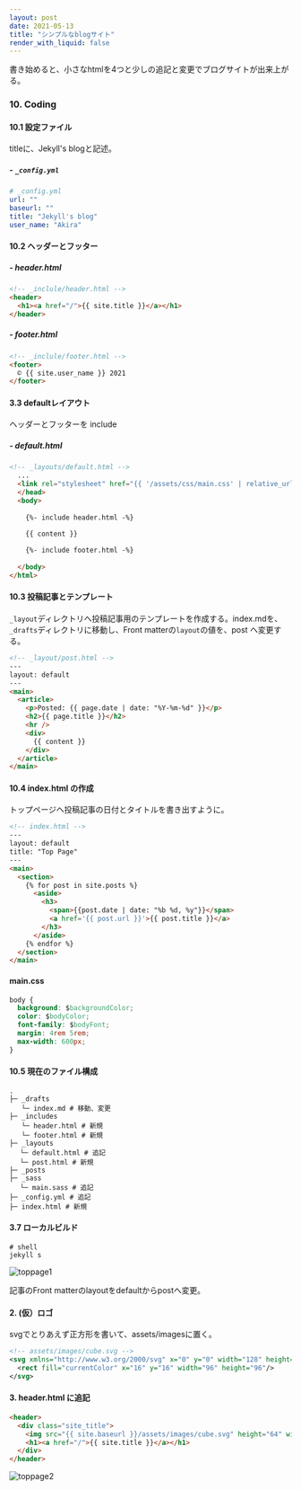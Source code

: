 ```yaml
---
layout: post
date: 2021-05-13
title: "シンプルなblogサイト"
render_with_liquid: false
---
```


書き始めると、小さなhtmlを4つと少しの追記と変更でブログサイトが出来上がる。

### 10. Coding

#### 10.1 設定ファイル

titleに、Jekyll's blogと記述。

##### - `_config.yml`

```yml
# _config.yml
url: ""
baseurl: ""
title: "Jekyll's blog"
user_name: "Akira"
```

#### 10.2 ヘッダーとフッター

##### - header.html

```html
<!-- _inclule/header.html -->
<header>
  <h1><a href="/">{{ site.title }}</a></h1>
</header>
```

##### - footer.html

```html
<!-- _inclule/footer.html -->
<footer>
  © {{ site.user_name }} 2021
</footer>
```

#### 3.3 defaultレイアウト

ヘッダーとフッターを include

##### - default.html

```html
<!-- _layouts/default.html -->
  ...
  <link rel="stylesheet" href="{{ '/assets/css/main.css' | relative_url }}">
  </head>
  <body>
  
    {%- include header.html -%}

    {{ content }}
    
    {%- include footer.html -%}
    
  </body>
</html>
```

#### 10.3 投稿記事とテンプレート

`_layout`ディレクトリへ投稿記事用のテンプレートを作成する。index.mdを、`_drafts`ディレクトリに移動し、Front matterの`layout`の値を、post ヘ変更する。

```html
<!-- _layout/post.html -->
---
layout: default
---
<main>
  <article>
    <p>Posted: {{ page.date | date: "%Y-%m-%d" }}</p>
    <h2>{{ page.title }}</h2>
    <hr />
    <div>
      {{ content }}
    </div>
  </article>
</main> 

```

#### 10.4 index.html の作成

トップページヘ投稿記事の日付とタイトルを書き出すように。


```html
<!-- index.html -->
---
layout: default
title: "Top Page"
---
<main>
  <section>
    {% for post in site.posts %}
      <aside>
        <h3>
          <span>{{post.date | date: "%b %d, %y"}}</span>
          <a href='{{ post.url }}'>{{ post.title }}</a>
        </h3>
      </aside>  
    {% endfor %}
  </section>
</main>
```

#### main.css

```css
body {
  background: $backgroundColor;
  color: $bodyColor;
  font-family: $bodyFont;
  margin: 4rem 5rem;
  max-width: 600px;
}
```

#### 10.5 現在のファイル構成

```shell
.
├─ _drafts
   └─ index.md # 移動、変更
├─ _includes
   └─ header.html # 新規
   └─ footer.html # 新規
├─ _layouts
 　└─ default.html # 追記
 　└─ post.html # 新規
├─ _posts
├─ _sass
 　└─ main.sass # 追記
├─ _config.yml # 追記
├─ index.html # 新規
```

#### 3.7 ローカルビルド

```shell
# shell
jekyll s
```

![toppage1](../../../assets/images/happy-jekylling.jpg)




記事のFront matterのlayoutをdefaultからpostへ変更。




#### 2. (仮）ロゴ

svgでとりあえず正方形を書いて、assets/imagesに置く。

```xml
<!-- assets/images/cube.svg -->
<svg xmlns="http://www.w3.org/2000/svg" x="0" y="0" width="128" height="128" viewBox="0 0 128 128">
  <rect fill="currentColor" x="16" y="16" width="96" height="96"/>
</svg>

```

#### 3. header.html に追記

```html
<header>
  <div class="site_title">
    <img src="{{ site.baseurl }}/assets/images/cube.svg" height="64" width="64" />
    <h1><a href="/">{{ site.title }}</a></h1>
  </div>
</header>

```


![toppage2](../../../assets/images/minimal-jekyll.jpg)



